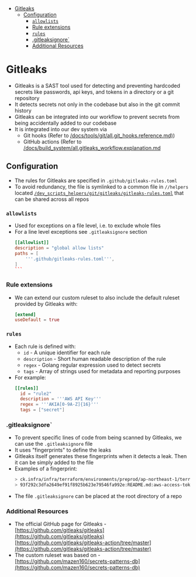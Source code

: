 <!-- toc -->

- [Gitleaks](#gitleaks)
  * [Configuration](#configuration)
    + [`allowlists`](#allowlists)
    + [Rule extensions](#rule-extensions)
    + [`rules`](#rules)
    + [.gitleaksignore`](#gitleaksignore)
    + [Additional Resources](#additional-resources)

<!-- tocstop -->

# Gitleaks

- Gitleaks is a SAST tool used for detecting and preventing hardcoded secrets
  like passwords, api keys, and tokens in a directory or a git repository
- It detects secrets not only in the codebase but also in the git commit history
- Gitleaks can be integrated into our workflow to prevent secrets from being
  accidentally added to our codebase
- It is integrated into our dev system via
  - Git hooks (Refer to
    [/docs/tools/git/all.git_hooks.reference.md)](/docs/tools/git/all.git_hooks.reference.md))
  - GitHub actions (Refer to
    [/docs/build_system/all.gitleaks_workflow.explanation.md](/docs/build_system/all.gitleaks_workflow.explanation.md)

## Configuration

- The rules for Gitleaks are specified in `.github/gitleaks-rules.toml`
- To avoid redundancy, the file is symlinked to a common file in `//helpers`
  located
  [`/dev_scripts_helpers/git/gitleaks/gitleaks-rules.toml`](/dev_scripts_helpers/git/gitleaks/gitleaks-rules.toml)
  that can be shared across all repos

### `allowlists`

- Used for exceptions on a file level, i.e. to exclude whole files
- For a line level exceptions see `.gitleaksignore` section
  ````toml
  [[allowlist]]
  description = "global allow lists"
  paths = [
      '''.github/gitleaks-rules.toml''',
  ]
  ```
  ````

### Rule extensions

- We can extend our custom ruleset to also include the default ruleset provided
  by Gitleaks with:
  ```toml
  [extend]
  useDefault = true
  ```

### `rules`

- Each rule is defined with:
  - `id` - A unique identifier for each rule
  - `description` - Short human readable description of the rule
  - `regex` - Golang regular expression used to detect secrets
  - `tags` - Array of strings used for metadata and reporting purposes
- For example:
  ```toml
  [[rules]]
    id = "rule2"
    description = '''AWS API Key'''
    regex = '''AKIA[0-9A-Z]{16}'''
    tags = ["secret"]
  ```

### .gitleaksignore`

- To prevent specific lines of code from being scanned by Gitleaks, we can use
  the `.gitleaksignore` file
- It uses "fingerprints" to define the leaks
- Gitleaks itself generates these fingerprints when it detects a leak. Then it
  can be simply added to the file
- Examples of a fingerprint:
  ```bash
  > ck.infra/infra/terraform/environments/preprod/ap-northeast-1/terraform.tfvars:rule3:429
  > 93f292c3dfa2649ef91f8925b623e79546fa992e:README.md:aws-access-token:121
  ```
- The file `.gitleaksignore` can be placed at the root directory of a repo

### Additional Resources

- The official GitHub page for Gitleaks -
  [https://github.com/gitleaks/gitleaks](https://github.com/gitleaks/gitleaks)
  [https://github.com/gitleaks/gitleaks-action/tree/master](https://github.com/gitleaks/gitleaks-action/tree/master)
- The custom ruleset was based on -
  [https://github.com/mazen160/secrets-patterns-db](https://github.com/mazen160/secrets-patterns-db)
